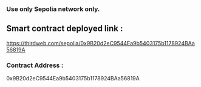 ### Use only Sepolia network only.
## Smart contract deployed link :
https://thirdweb.com/sepolia/0x9B20d2eC9544Ea9b5403175b1178924BAa56819A
### Contract Address : 
0x9B20d2eC9544Ea9b5403175b1178924BAa56819A
